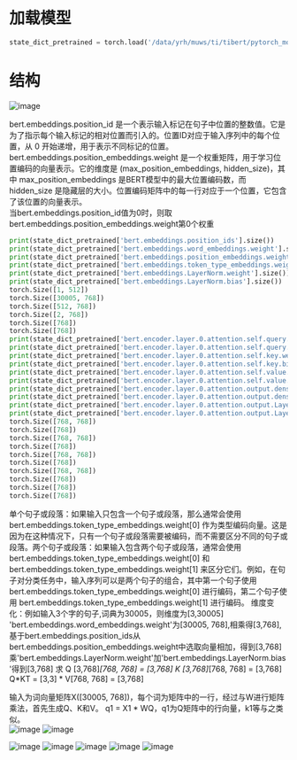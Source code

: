 # 加载模型
```python
state_dict_pretrained = torch.load('/data/yrh/muws/ti/tibert/pytorch_model.bin',map_location='cuda:0')
```
# 结构
![image](https://github.com/YRH0/YRH-Planet/assets/74707759/bb7cfe07-042e-472e-bbed-de71270d24ba)

bert.embeddings.position_id 是一个表示输入标记在句子中位置的整数值。它是为了指示每个输入标记的相对位置而引入的。位置ID对应于输入序列中的每个位置，从 0 开始递增，用于表示不同标记的位置。  
bert.embeddings.position_embeddings.weight 是一个权重矩阵，用于学习位置编码的向量表示。它的维度是 (max_position_embeddings, hidden_size)，其中 max_position_embeddings 是BERT模型中的最大位置编码数，而 hidden_size 是隐藏层的大小。位置编码矩阵中的每一行对应于一个位置，它包含了该位置的向量表示。  
当bert.embeddings.position_id值为0时，则取bert.embeddings.position_embeddings.weight第0个权重
```python
print(state_dict_pretrained['bert.embeddings.position_ids'].size())  
print(state_dict_pretrained['bert.embeddings.word_embeddings.weight'].size())  
print(state_dict_pretrained['bert.embeddings.position_embeddings.weight'].size())  
print(state_dict_pretrained['bert.embeddings.token_type_embeddings.weight'].size())  
print(state_dict_pretrained['bert.embeddings.LayerNorm.weight'].size())  
print(state_dict_pretrained['bert.embeddings.LayerNorm.bias'].size())  
torch.Size([1, 512])  
torch.Size([30005, 768])  
torch.Size([512, 768])  
torch.Size([2, 768])  
torch.Size([768])  
torch.Size([768])
print(state_dict_pretrained['bert.encoder.layer.0.attention.self.query.weight'].size())
print(state_dict_pretrained['bert.encoder.layer.0.attention.self.query.bias'].size())
print(state_dict_pretrained['bert.encoder.layer.0.attention.self.key.weight'].size())
print(state_dict_pretrained['bert.encoder.layer.0.attention.self.key.bias'].size())
print(state_dict_pretrained['bert.encoder.layer.0.attention.self.value.weight'].size())
print(state_dict_pretrained['bert.encoder.layer.0.attention.self.value.bias'].size())
print(state_dict_pretrained['bert.encoder.layer.0.attention.output.dense.weight'].size())
print(state_dict_pretrained['bert.encoder.layer.0.attention.output.dense.bias'].size())
print(state_dict_pretrained['bert.encoder.layer.0.attention.output.LayerNorm.weight'].size())
print(state_dict_pretrained['bert.encoder.layer.0.attention.output.LayerNorm.bias'].size())
torch.Size([768, 768])
torch.Size([768])
torch.Size([768, 768])
torch.Size([768])
torch.Size([768, 768])
torch.Size([768])
torch.Size([768, 768])
torch.Size([768])
torch.Size([768])
torch.Size([768])
```

单个句子或段落：如果输入只包含一个句子或段落，那么通常会使用 bert.embeddings.token_type_embeddings.weight[0] 作为类型编码向量。这是因为在这种情况下，只有一个句子或段落需要被编码，而不需要区分不同的句子或段落。两个句子或段落：如果输入包含两个句子或段落，通常会使用 bert.embeddings.token_type_embeddings.weight[0] 和 bert.embeddings.token_type_embeddings.weight[1] 来区分它们。例如，在句子对分类任务中，输入序列可以是两个句子的组合，其中第一个句子使用 bert.embeddings.token_type_embeddings.weight[0] 进行编码，第二个句子使用 bert.embeddings.token_type_embeddings.weight[1] 进行编码。
维度变化：例如输入3个字的句子,词典为30005，则维度为[3,30005] 'bert.embeddings.word_embeddings.weight'为[30005, 768],相乘得[3,768],基于bert.embeddings.position_ids从bert.embeddings.position_embeddings.weight中选取向量相加，得到[3,768] 乘'bert.embeddings.LayerNorm.weight'加'bert.embeddings.LayerNorm.bias'得到[3,768]
求 Q [3,768]*[768, 768] = [3,768] K [3,768]*[768, 768] = [3,768] Q*KT = [3,3] * V[768, 768] = [3,768]

输入为词向量矩阵X([30005, 768])，每个词为矩阵中的一行，经过与W进行矩阵乘法，首先生成Q、K和V。  q1 = X1 * WQ，q1为Q矩阵中的行向量，k1等与之类似。  
![image](https://github.com/YRH0/YRH-Planet/assets/74707759/df00505a-f3bb-4ef4-863d-83665718a485)
![image](https://github.com/YRH0/YRH-Planet/assets/74707759/fc0750ff-85a8-4599-bce3-5e800b097e9a)




![image](https://github.com/YRH0/YRH-Planet/assets/74707759/25a19691-f11e-46a6-9581-99caf328fed3)
![image](https://github.com/YRH0/YRH-Planet/assets/74707759/a74fd0be-e2e5-45e3-8b89-622db2d2e7cd)
![image](https://github.com/YRH0/YRH-Planet/assets/74707759/043f1ddd-9444-4e4d-b8eb-c7bc914a5cc0)
![image](https://github.com/YRH0/YRH-Planet/assets/74707759/cf51b12b-9e4d-43ea-bf19-38a6c5acca07)
![image](https://github.com/YRH0/YRH-Planet/assets/74707759/3a960401-fe97-41f1-9da8-da714c370830)




